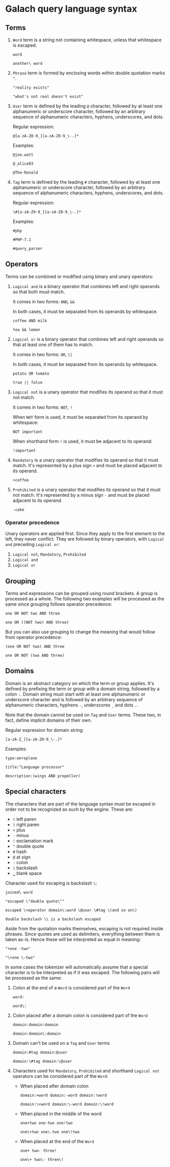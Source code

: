 # Galach query language syntax

## Terms

1. `Word` term is a string not containing whitespace, unless that whitespace is escaped.

    ```
    word
    ```
    ```
    another\ word
    ```

2. `Phrase` term is formed by enclosing words within double quotation marks `"`.

    ```
    "reality exists"
    ```
    ```
    "what's not real doesn't exist"
    ```

3. `User` term is defined by the leading `@` character, followed by at least one alphanumeric or
    underscore character, followed by an arbitrary sequence of alphanumeric characters, hyphens,
    underscores, and dots.

    Regular expression:

    ```
    @[a-zA-Z0-9_][a-zA-Z0-9_\-.]*
    ```

    Examples:

    ```
    @joe.watt
    ```
    ```
    @_alice83
    ```
    ```
    @The-Ronald
    ```

4. `Tag` term is defined by the leading `#` character, followed by at least one alphanumeric or
    underscore character, followed by an arbitrary sequence of alphanumeric characters, hyphens,
    underscores, and dots.

    Regular expression:

    ```
    \#[a-zA-Z0-9_][a-zA-Z0-9_\-.]*
    ```

    Examples:

    ```
    #php
    ```
    ```
    #PHP-7.1
    ```
    ```
    #query_parser
    ```

## Operators

Terms can be combined or modified using binary and unary operators:

1. `Logical and` is a binary operator that combines left and right operands so that both must
    match.

    It comes in two forms: `AND`, `&&`

    In both cases, it must be separated from its operands by whitespace.

    ```
    coffee AND milk
    ```
    ```
    tea && lemon
    ```

2. `Logical or` is a binary operator that combines left and right operands so that at least one of
    them has to match.

    It comes in two forms: `OR`, `||`

    In both cases, it must be separated from its operands by whitespace.

    ```
    potato OR tomato
    ```
    ```
    true || false
    ```

3. `Logical not` is a unary operator that modifies its operand so that it must not match.

    It comes in two forms: `NOT`, `!`

    When `NOT` form is used, it must be separated from its operand by whitespace:

    ```
    NOT important
    ```

    When shorthand form `!` is used, it must be adjacent to its operand:

    ```
    !important
    ```

4. `Mandatory` is a unary operator that modifies its operand so that it must match.
    It's represented by a plus sign `+` and must be placed adjacent to its operand.

    ```
    +coffee
    ```

5. `Prohibited` is a unary operator that modifies its operand so that it must not match.
    It's represented by a minus sign `-` and must be placed adjacent to its operand.

    ```
    -cake
    ```

### Operator precedence

Unary operators are applied first. Since they apply to the first element to the left, they never
conflict. They are followed by binary operators, with `Logical and` preceding `Logical or`:

1. `Logical not`, `Mandatory`, `Prohibited`
2. `Logical and`
3. `Logical or`

## Grouping

Terms and expressions can be grouped using round brackets. A group is processed as a whole. The
following two examples will be processed as the same since grouping follows operator precedence:

```
one OR NOT two AND three
```
```
one OR ((NOT two) AND three)
```

But you can also use grouping to change the meaning that would follow from operator precedence:

```
(one OR NOT two) AND three
```
```
one OR NOT (two AND three)
```

## Domains

Domain is an abstract category on which the term or group applies. It's defined by prefixing the
term or group with a domain string, followed by a colon `:`. Domain string must start with at least
one alphanumeric or underscore character and is followed by an arbitrary sequence of alphanumeric
characters, hyphens `-`, underscores `_` and dots `.`.

Note that the domain cannot be used on `Tag` and `User` terms. These two, in fact, define implicit
domains of their own.

Regular expression for domain string:

```
[a-zA-Z_][a-zA-Z0-9_\-.]*
```

Examples:

```
type:aeroplane
```
```
title:"Language processor"
```
```
description:(wings AND propeller)
```

## Special characters

The characters that are part of the language syntax must be escaped in order not to be recognized as
such by the engine. These are:

- `(` left paren
- `)` right paren
- `+` plus
- `-` minus
- `!` exclamation mark
- `"` double quote
- `#` hash
- `@` at sign
- `:` colon
- `\` backslash
- `␣` blank space

Character used for escaping is backslash `\`:

```
joined\ word
```
```
"escaped \"double quote\""
```
```
escaped \+operator domain\:word \@user \#tag \(and so on\)
```
```
double backslash \\ is a backslash escaped
```

Aside from the quotation marks themselves, escaping is not required inside phrases. Since quotes are
used as delimiters, everything between them is taken as-is. Hence these will be interpreted as equal
in meaning:

```
"+one -two"
```
```
"\+one \-two"
```

In some cases the tokenizer will automatically assume that a special character is to be interpreted
as if it was escaped. The following pairs will be processed as the same:

1. Colon at the end of a `Word` is considered part of the `Word`

   ```
   word:
   ```
   ```
   word\:
   ```

2. Colon placed after a domain colon is considered part of the `Word`

   ```
   domain:domain:domain
   ```
   ```
   domain:domain\:domain
   ```

3. Domain can't be used on a `Tag` and `User` terms

   ```
   domain:#tag domain:@user
   ```
   ```
   domain:\#tag domain:\@user
   ```

4. Characters used for `Mandatory`, `Prohibited` and shorthand `Logical not` operators can be
   considered part of the `Word`:

   - When placed after domain colon

      ```
      domain:+word domain:-word domain:!word
      ```
      ```
      domain:\+word domain:\-word domain:\!word
      ```

   - When placed in the middle of the word

      ```
      one+two one-two one!two
      ```
      ```
      one\+two one\-two one\!two
      ```

   - When placed at the end of the `Word`

      ```
      one+ two- three!
      ```
      ```
      one\+ two\- three\!
      ```

